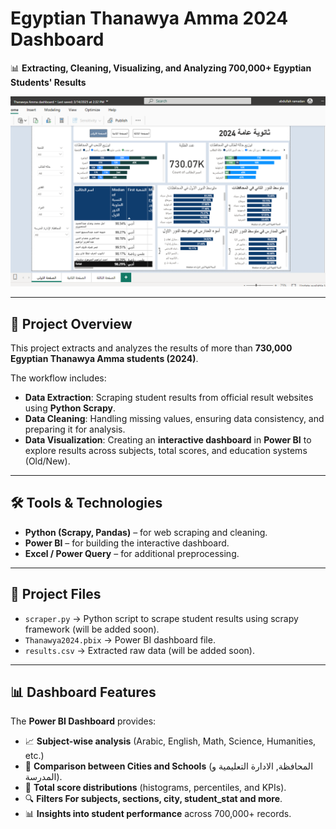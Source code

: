 # Egyptian Thanawya Amma 2024 Dashboard  
📊 **Extracting, Cleaning, Visualizing, and Analyzing 700,000+ Egyptian Students' Results**

  

![Thanawya Amma Dashboard](dashboard_page1.png)

---

## 📌 Project Overview  
This project extracts and analyzes the results of more than **730,000 Egyptian Thanawya Amma students (2024)**.  

The workflow includes:  
- **Data Extraction**: Scraping student results from official result websites using **Python Scrapy**.  
- **Data Cleaning**: Handling missing values, ensuring data consistency, and preparing it for analysis.  
- **Data Visualization**: Creating an **interactive dashboard** in **Power BI** to explore results across subjects, total scores, and education systems (Old/New).  

---

## 🛠️ Tools & Technologies  
- **Python (Scrapy, Pandas)** – for web scraping and cleaning.  
- **Power BI** – for building the interactive dashboard.  
- **Excel / Power Query** – for additional preprocessing.  

---

## 📂 Project Files  
- `scraper.py` → Python script to scrape student results using scrapy framework (will be added soon).  
- `Thanawya2024.pbix` → Power BI dashboard file.  
- `results.csv` → Extracted raw data (will be added soon).  

---

## 📊 Dashboard Features  
The **Power BI Dashboard** provides:  
- 📈 **Subject-wise analysis** (Arabic, English, Math, Science, Humanities, etc.)  
- 🏫 **Comparison between Cities and Schools** (المحافظة, الادارة التعليمية و المدرسة).  
- 🎯 **Total score distributions** (histograms, percentiles, and KPIs).  
- 🔍 **Filters For subjects, sections, city, student_stat and more**.  
- 📊 **Insights into student performance** across 700,000+ records.  
